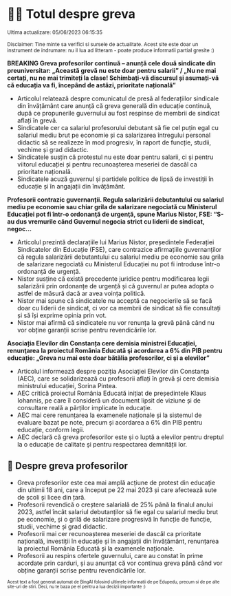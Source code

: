 # 👩‍🏫 Totul despre greva
<sub>Ultima actualizare: 05/06/2023 06:15:35</sub>

<sub>Disclaimer: Tine minte sa verifici si sursele de actualitate. Acest site este doar un instrument de indrumare: nu il lua ad litteram - poate produce informatii partial gresite :)</sub>

**BREAKING Greva profesorilor continuă – anunță cele două sindicate din preuniversitar: „Această grevă nu este doar pentru salarii” / „Nu ne mai certați, nu ne mai trimiteți la clase! Schimbați-vă discursul și asumați-vă că educația va fi, începând de astăzi, prioritate națională”**

- Articolul relatează despre comunicatul de presă al federațiilor sindicale din învățământ care anunță că greva generală din educație continuă, după ce propunerile guvernului au fost respinse de membrii de sindicat aflați în grevă.
- Sindicatele cer ca salariul profesorului debutant să fie cel puțin egal cu salariul mediu brut pe economie și ca salarizarea întregului personal didactic să se realizeze în mod progresiv, în raport de funcție, studii, vechime și grad didactic.
- Sindicatele susțin că protestul nu este doar pentru salarii, ci și pentru viitorul educației și pentru recunoașterea meseriei de dascăl ca prioritate națională.
- Sindicatele acuză guvernul și partidele politice de lipsă de investiții în educație și în angajații din învățământ.

**Profesorii contrazic guvernanții. Regula salarizării debutantului cu salariul mediu pe economie sau chiar grila de salarizare negociată cu Ministerul Educației pot fi într-o ordonanţă de urgenţă, spune Marius Nistor, FSE: “S-au dus vremurile când Guvernul negocia strict cu liderii de sindicat, negoc...**

- Articolul prezintă declarațiile lui Marius Nistor, președintele Federației Sindicatelor din Educație (FSE), care contrazice afirmațiile guvernanților că regula salarizării debutantului cu salariul mediu pe economie sau grila de salarizare negociată cu Ministerul Educației nu pot fi introduse într-o ordonanță de urgență.
- Nistor susține că există precedente juridice pentru modificarea legii salarizării prin ordonanțe de urgență și că guvernul ar putea adopta o astfel de măsură dacă ar avea voința politică.
- Nistor mai spune că sindicatele nu acceptă ca negocierile să se facă doar cu liderii de sindicat, ci vor ca membrii de sindicat să fie consultați și să își exprime opinia prin vot.
- Nistor mai afirmă că sindicatele nu vor renunța la grevă până când nu vor obține garanții scrise pentru revendicările lor.

**Asociația Elevilor din Constanța cere demisia ministrei Educației, renunţarea la proiectul România Educată şi acordarea a 6% din PIB pentru educație: „Greva nu mai este doar bătălia profesorilor, ci şi a elevilor”**

- Articolul informează despre poziția Asociației Elevilor din Constanța (AEC), care se solidarizează cu profesorii aflați în grevă și cere demisia ministrului educației, Sorina Pintea.
- AEC critică proiectul România Educată inițiat de președintele Klaus Iohannis, pe care îl consideră un document lipsit de viziune și de consultare reală a părților implicate în educație.
- AEC mai cere renunțarea la examenele naționale și la sistemul de evaluare bazat pe note, precum și acordarea a 6% din PIB pentru educație, conform legii.
- AEC declară că greva profesorilor este și o luptă a elevilor pentru dreptul la o educație de calitate și pentru respectarea demnității lor.

## 🏫 Despre greva profesorilor

- Greva profesorilor este cea mai amplă acțiune de protest din educație din ultimii 18 ani, care a început pe 22 mai 2023 și care afectează sute de școli și licee din țară.
- Profesorii revendică o creștere salarială de 25% până la finalul anului 2023, astfel încât salariul debutanților să fie egal cu salariul mediu brut pe economie, și o grilă de salarizare progresivă în funcție de funcție, studii, vechime și grad didactic.
- Profesorii mai cer recunoașterea meseriei de dascăl ca prioritate națională, investiții în educație și în angajații din învățământ, renunțarea la proiectul România Educată și la examenele naționale.
- Profesorii au respins ofertele guvernului, care au constat în prime acordate prin carduri, și au anunțat că vor continua greva până când vor obține garanții scrise pentru revendicările lor.


<sub><sub>Acest text a fost generat automat de BingAI folosind ultimele informatii de pe Edupedu, precum si de pe alte site-uri de stiri. Deci, nu te baza pe el pentru a lua decizii importante :)</sub></sub>
